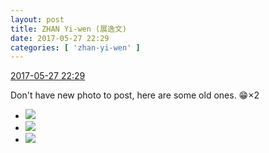 ```yaml
---
layout: post
title: ZHAN Yi-wen (展逸文)
date: 2017-05-27 22:29
categories: [ 'zhan-yi-wen' ]
---
```


<div class="weibo-info">
  <a href="http://weibo.com/6108090526/F55XB5TDX">2017-05-27 22:29</a>
</div>

Don't have new photo to post, here are some old ones. :grin:×2

<!-- more -->

<ul class="weibo-pic-list-1">
  <li class="weibo-pic">
    <a href="https://wx2.sinaimg.cn/mw690/006FmVn8ly1fg0ahsgmhaj30k00zkdls.jpg"><img src="https://wx2.sinaimg.cn/thumb150/006FmVn8ly1fg0ahsgmhaj30k00zkdls.jpg" /></a>
  </li>
  <li class="weibo-pic">
    <a href="https://wx4.sinaimg.cn/mw690/006FmVn8ly1fg0ahr9numj30k00zk7ab.jpg"><img src="https://wx4.sinaimg.cn/thumb150/006FmVn8ly1fg0ahr9numj30k00zk7ab.jpg" /></a>
  </li>
  <li class="weibo-pic">
    <a href="https://wx2.sinaimg.cn/mw690/006FmVn8ly1fg0ahthqgtj30k00zk79z.jpg"><img src="https://wx2.sinaimg.cn/thumb150/006FmVn8ly1fg0ahthqgtj30k00zk79z.jpg" /></a>
  </li>
</ul>
